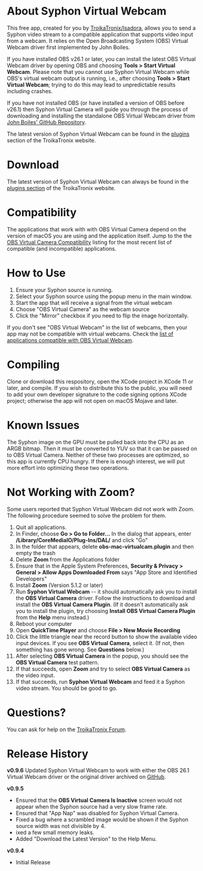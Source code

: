 # About Syphon Virtual Webcam

This free app, created for you by [TroikaTronix/Isadora](https://troikatronix.com), allows you to send a Syphon video stream to a compatible application that supports video input from a webcam.  It relies on the Open Broadcasting System (OBS) Virtual Webcam driver first implemented by John Boiles.

If you have installed OBS v26.1 or later, you can install the latest OBS Virtual Webcam driver by opening OBS and choosing **Tools > Start Virtual Webcam**. Please note that you cannot use Syphon Virtual Webcam while OBS's virtual webcam output is running, i.e., after choosing **Tools > Start Virtual Webcam**; trying to do this may lead to unpredictable results including crashes.

If you have not installed OBS (or have installed a version of OBS before v26.1) then Syphon Virtual Camera will guide you through the process of downloading and installing the standalone OBS Virtual Webcam driver from [John Boiles' GitHub Repository](https://github.com/johnboiles/obs-mac-virtualcam).

The latest version of Syphon Virtual Webcam can be found in the [plugins](https://troikatronix.com/plugin/syphon-virtual-webcam/) section of the TroikaTronix website.

# Download

The latest version of Syphon Virtual Webcam can always be found in the [plugins section](https://troikatronix.com/plugin/syphon-virtual-webcam/) of the TroikaTronix website.

# Compatibility

The applications that work with with OBS Virtual Camera depend on the version of macOS you are using and the application itself. Jump to the the [OBS Virtual Camera Compatibility](https://github.com/johnboiles/obs-mac-virtualcam/wiki/Compatibility) listing for the most recent list of compatible (and incompatible) applications.

# How to Use

1. Ensure your Syphon source is running.
1. Select your Syphon source using the popup menu in the main window.
1. Start the app that will receive a signal from the virtual webcam
1. Choose "OBS Virtual Camera" as the webcam source
1. Click the "Mirror" checkbox if you need to flip the image horizontally.

If you don't see "OBS Virtual Webcam" in the list of webcams, then your app may not be compatible with virtual webcams. Check the [list of applications compatible with OBS Virtual Webcam](https://github.com/johnboiles/obs-mac-virtualcam/wiki/Compatibility).

# Compiling

Clone or download this respository, open the XCode project in XCode 11 or later, and compile. If you wish to distribute this to the public, you will need to add your own developer signature to the code signing options XCode project; otherwise the app will not open on macOS Mojave and later.

# Known Issues

The Syphon image on the GPU must be pulled back into the CPU as an ARGB bitmap. Then it must be converted to YUV so that it can be passed on to OBS Virtual Camera. Neither of these two processes are optimized, so this app is currently CPU hungry. If there is enough interest, we will put more effort into optimizing these two operations.

# Not Working with Zoom?

Some users reported that Syphon Virtual Webcam did not work with Zoom. The following procedure seemed to solve the problem for them.

1.	Quit all applications.
2.	In Finder, choose **Go > Go to Folder...** In the dialog that appears, enter **/Library/CoreMediaIO/Plug-Ins/DAL/** and click "Go"
3.	In the folder that appears, delete **obs-mac-virtualcam.plugin** and then empty the trash
4.	Delete **Zoom** from the Applications folder
5.	Ensure that in the Apple System Preferences, **Security & Privacy > General > Allow Apps Downloaded From** says "App Store and Identified Developers"
6.	Install **Zoom** (Version 5.1.2 or later)
7.	Run **Syphon Virtual Webcam** -- it should automatically ask you to install the **OBS Virtual Camera** driver. Follow the instructions to download and install the **OBS Virtual Camera Plugin**.  (If it doesn't automatically ask you to install the plugin, try choosing **Install OBS Virtual Camera Plugin** from the **Help** menu instead.) 
8.	Reboot your computer
9.	Open **QuickTime Player** and choose **File > New Movie Recording**
10.	Click the little triangle near the record button to show the available video input devices. If you see **OBS Virtual Camera**, select it. (If not, then something has gone wrong. See **Questions** below.)
11.	After selecting **OBS Virtual Camera** in the popup, you should see the **OBS Virtual Camera** test pattern.
12.	If that succeeds, open **Zoom** and try to select **OBS Virtual Camera** as the video input.
13.	If that succeeds, run **Syphon Virtual Webcam** and feed it a Syphon video stream. You should be good to go.

# Questions?

You can ask for help on the [TroikaTronix Forum](https://community.troikatronix.com/topic/6742).

# Release History

**v0.9.6**
Updated Syphon Virtual Webcam to work with either the OBS 26.1 Virtual Webcam driver or the original driver archived on [GitHub](https://github.com/johnboiles/obs-mac-virtualcam).

**v0.9.5**
* Ensured that the **OBS Virtual Camera Is Inactive** screen would not appear when the Syphon source had a very slow frame rate.
* Ensured that "App Nap" was disabled for Syphon Virtual Camera.
* Fixed a bug where a scrambled image would be shown if  the Syphon source width was not divisible by 4.
* ixed a few small memory leaks.
* Added "Download the Latest Version" to the Help Menu.

**v0.9.4**
* Initial Release


